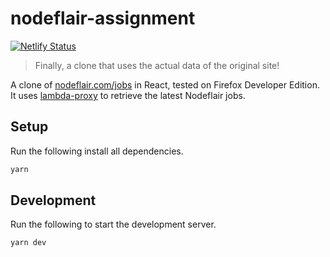 # nodeflair-assignment

[![Netlify Status](https://api.netlify.com/api/v1/badges/c0c2e1a2-63b6-4106-aeac-3a4f320f7c8b/deploy-status)](https://app.netlify.com/sites/nodeflair-jobs/deploys)

> Finally, a clone that uses the actual data of the original site!

A clone of [nodeflair.com/jobs](https://nodeflair.com/jobs) in React, tested on Firefox Developer Edition. It uses [lambda-proxy](https://github.com/winstxnhdw/lambda-proxy) to retrieve the latest Nodeflair jobs.

## Setup

Run the following install all dependencies.

```bash
yarn
```

## Development

Run the following to start the development server.

```bash
yarn dev
```
